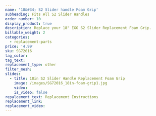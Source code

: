 ```yaml
---
name: '18&#34; S2 Slider handle Foam Grip'
subheading: Fits All S2 Slider Handles
order_number: 10
display_product: true
description: Replace your 18" EGO S2 Slider Replacement Foam Grip.
billable_weight: 2
categories:
  - replacement-parts
price: '4.99'
sku: SG72016
tag_color:
tag_text:
replacement_type: other
filter_mesh:
slides:
  - title: 18in S2 Slider Handle Replacement Foam Grip
    image: /images/SG72016_18in-foam-grip1.jpg
    video:
    is_video: false
repalcement_text: Replacement Instructions
replacement_link:
replacement_video:
---
```

